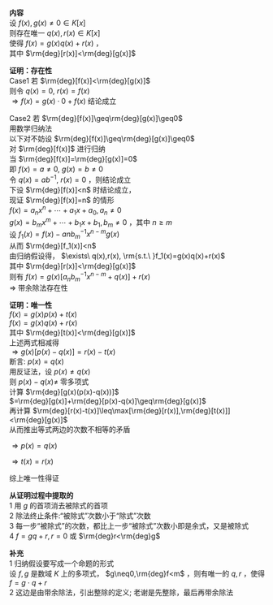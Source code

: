 **内容**    
设 $f(x), g(x)\neq0\in K[x]$     
则存在唯一 $q(x), r(x)\in K[x]$     
使得 $f(x)=g(x)q(x)+r(x)$ ，    
其中 $\rm{deg}[r(x)]<\rm{deg}[g(x)]$     
    
**证明：存在性**    
Case1 若 $\rm{deg}[f(x)]<\rm{deg}[g(x)]$     
则令 $q(x)=0,\ r(x)=f(x)$     
 $\Rightarrow f(x)=g(x)\cdot0+f(x)$ 结论成立    
    
Case2 若 $\rm{deg}[f(x)]\geq\rm{deg}[g(x)]\geq0$     
用数学归纳法    
以下对不妨设 $\rm{deg}[f(x)]\geq\rm{deg}[g(x)]\geq0$     
对 $\rm{deg}[f(x)]$ 进行归纳    
当 $\rm{deg}[f(x)]=\rm{deg}[g(x)]=0$     
即 $f(x)=a\neq0,\ g(x)=b\neq0$     
令 $q(x)=ab^{-1},\ r(x)=0$ ，则结论成立    
下设 $\rm{deg}[f(x)]<n$ 时结论成立，    
现证 $\rm{deg}[f(x)]=n$ 的情形    
 $f(x)=a_nx^n+\cdots+a_1x+a_0,a_n\neq0$     
 $g(x)=b_mx^m+\cdots+b_1x+b_1,b_m\neq0$ ，其中 $n\geq m$     
设 $f_1(x)=f(x)-anb^{-1}_mx^{n-m}g(x)$     
从而 $\rm{deg}[f_1(x)]<n$     
由归纳假设得， $\exists\ q(x),r(x), \rm{s.t.\ }f_1(x)=g(x)q(x)+r(x)$     
其中 $\rm{deg}[r(x)]<\rm{deg}[g(x)]$     
则有 $f(x)=g(x)[a_nb^{-1}_mx^{n-m}+q(x)]+r(x)$     
 $\Rightarrow$ 带余除法存在性    
    
**证明：唯一性**    
 $f(x)=g(x)p(x)+t(x)$     
 $f(x)=g(x)q(x)+r(x)$     
其中 $\rm{deg}[t(x)]<\rm{deg}[g(x)]$     
上述两式相减得    
 $\Rightarrow g(x)[p(x)-q(x)]=r(x)-t(x)$     
断言:  $p(x)=q(x)$     
用反证法，设 $p(x)\neq q(x)$     
则 $p(x)-q(x)\neq$ 零多项式    
计算 $\rm{deg}[g(x)(p(x)-q(x))]$     
 $=\rm{deg}[g(x)]+\rm{deg}[p(x)-q(x)]\geq\rm{deg}[g(x)]$     
再计算 $\rm{deg}[r(x)-t(x)]\leq\max[\rm{deg}[r(x)],\rm{deg}[t(x)]]<\rm{deg}[g(x)]$     
从而推出等式两边的次数不相等的矛盾    
    
 $\Rightarrow p(x)=q(x)$     
    
 $\Rightarrow t(x)=r(x)$     
    
综上唯一性得证    
    
**从证明过程中提取的**    
1 用 $g$ 的首项消去被除式的首项    
2 除法终止条件:“被除式”次数小于“除式”次数    
3 每一步“被除式”的次数，都比上一步“被除式”次数小即是余式，又是被除式    
4  $f=gq+r,r=0$ 或 $\rm{deg}r<\rm{deg}g$     
    
**补充**    
1 归纳假设要写成一个命题的形式    
  设 $f,g$ 是数域 $K$ 上的多项式， $g\neq0,\rm{deg}f<m$ ，则有唯一的 $q,r$ ，使得 $f=g\cdot q+r$     
2 这边是由带余除法，引出整除的定义; 老谢是先整除，最后再带余除法    
